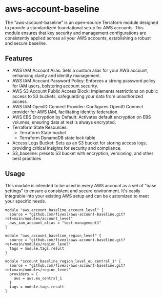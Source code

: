 # aws-account-baseline
The "aws-account-baseline" is an open-source Terraform module designed to provide a standardized foundational setup for AWS accounts. This module ensures that key security and management configurations are consistently applied across all your AWS accounts, establishing a robust and secure baseline.

## Features
- AWS IAM Account Alias: Sets a custom alias for your AWS account, enhancing clarity and identity management.
- AWS IAM Account Password Policy: Enforces a strong password policy for IAM users, bolstering account security.
- AWS S3 Account Public Access Block: Implements restrictions on public access to S3 buckets, safeguarding your data from unauthorized access.
- AWS IAM OpenID Connect Provider: Configures OpenID Connect provider for AWS IAM, facilitating identity federation.
- AWS EBS Encryption by Default: Activates default encryption on EBS volumes, ensuring data at rest is always encrypted.
- Terraform State Resources:
  -  Terraform State bucket
  -  Terraform DynamoDB state lock table
- Access Logs Bucket: Sets up an S3 bucket for storing access logs, providing critical insights for security and compliance.
- S3_baseline: presets S3 bucket with encryption, versioning, and other best practices

## Usage
This module is intended to be used in every AWS account as a set of "base settings" to ensure a consistent and secure environment. It's easily integrable into your existing AWS setup and can be customized to meet your specific needs.

```hcl
module "aws_account_baseline_account_level" {
  source = "github.com/fivexl/aws-account-baseline.git?ref=main/modules/account_level"
  aws_iam_account_alias = "test-management1"
}

module "aws_account_baseline_region_level" {
  source = "github.com/fivexl/aws-account-baseline.git?ref=main/modules/region_level"
  tags = module.tags.result
}

module "account_baseline_region_level_eu_central_1" {
  source = "github.com/fivexl/aws-account-baseline.git?ref=main/modules/region_level"
  providers = {
    aws = aws.eu_central_1
  }
  tags = module.tags.result
}
```